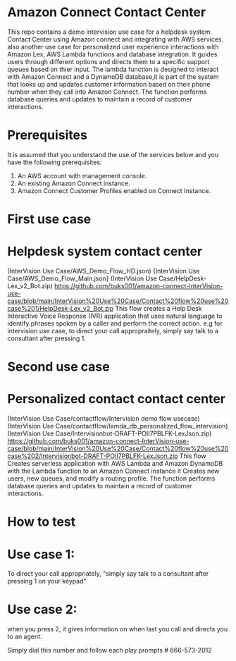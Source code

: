 # Amazon Connect Contact Center
This repo contains a demo intervision use case for a helpdesk system Contact Center using Amazon connect and integrating with AWS services. also another use case for personalized user experience interactions with Amazon Lex, AWS Lambda functions and database integration.
It guides users through different options and directs them to a specific support queues based on thier input. The lambda function is designed to interact with Amazon Connect and a DynamoDB database,it is part of the system that looks up and updates customer information based on their phone number when they call into Amazon Connect. The function performs database queries and updates to maintain a record of customer interactions.
 

# Prerequisites
It is assumed that you understand the use of the services below and you have the following prerequisites:

1. An AWS account with management console.
2. An existing Amazon Connect instance.
3. Amazon Connect Customer Profiles enabled on Connect Instance.

# First use case 
# Helpdesk system contact center 
(InterVision Use Case/AWS_Demo_Flow_HD.json)
{InterVision Use Case/AWS_Demo_Flow_Main.json}
(InterVision Use Case/HelpDesk-Lex_v2_Bot.zip) https://github.com/buks001/amazon-connect-InterVision-use-case/blob/main/InterVision%20Use%20Case/Contact%20flow%20use%20case%201/HelpDesk-Lex_v2_Bot.zip
This flow creates a Help Desk Interactive Voice Response (IVR) application that uses natural language to identify phrases spoken by a caller and perform the correct action.
e.g for intervision use case, to direct your call appropraitely, simply say talk to a consultant after pressing 1.

# Second use case
# Personalized contact contact center
(InterVision Use Case/contactflow/Intervision demo flow usecase)
(InterVision Use Case/contactflow/lamda_db_personalized_flow_intervision)
(InterVision Use Case/Intervisionbot-DRAFT-POII7PBLFK-LexJson.zip) https://github.com/buks001/amazon-connect-InterVision-use-case/blob/main/InterVision%20Use%20Case/Contact%20flow%20use%20case%202/Intervisionbot-DRAFT-POII7PBLFK-LexJson.zip
This flow Creates serverless application with AWS Lambda and Amazon DynamoDB
with the Lambda function to an Amazon Connect instance
it Creates new users, new queues, and modify a routing profile.
The function performs database queries and updates to maintain a record of customer interactions.

 # How to test
 # Use case 1: 
 To direct your call appropriately, "simply say talk to a consultant after pressing 1 on your keypad"
 # Use case 2: 
 when you press 2, it gives information on when last you call and directs you to an agent.
 
 Simply dial this number and follow each play prompts # 866-573-2012

 
